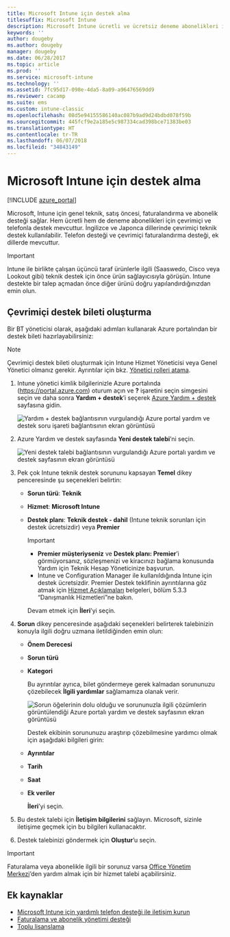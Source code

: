```yaml
---
title: Microsoft Intune için destek alma
titlesuffix: Microsoft Intune
description: Microsoft Intune ücretli ve ücretsiz deneme abonelikleri için çevrimiçi destek ve telefon desteği alın.
keywords: ''
author: dougeby
ms.author: dougeby
manager: dougeby
ms.date: 06/28/2017
ms.topic: article
ms.prod: ''
ms.service: microsoft-intune
ms.technology: ''
ms.assetid: 7fc95d17-098e-4da5-8a09-a96476569dd9
ms.reviewer: cacamp
ms.suite: ems
ms.custom: intune-classic
ms.openlocfilehash: 08d5e94155586140ac087b9ad9d24bdbd078f59b
ms.sourcegitcommit: 445fcf9e2a185e5c987334cad398bce71383be03
ms.translationtype: HT
ms.contentlocale: tr-TR
ms.lasthandoff: 06/07/2018
ms.locfileid: "34843149"
---
```

# <a name="how-to-get-support-for-microsoft-intune"></a>Microsoft Intune için destek alma

[!INCLUDE [azure_portal](./includes/note-for-both-portals.md)]

Microsoft, Intune için genel teknik, satış öncesi, faturalandırma ve abonelik desteği sağlar. Hem ücretli hem de deneme abonelikleri için çevrimiçi ve telefonla destek mevcuttur. İngilizce ve Japonca dillerinde çevrimiçi teknik destek kullanılabilir. Telefon desteği ve çevrimiçi faturalandırma desteği, ek dillerde mevcuttur.

>[!IMPORTANT]
> Intune ile birlikte çalışan üçüncü taraf ürünlerle ilgili (Saaswedo, Cisco veya Lookout gibi) teknik destek için önce ürün sağlayıcısıyla görüşün. Intune destekte bir talep açmadan önce diğer ürünü doğru yapılandırdığınızdan emin olun.

## <a name="create-an-online-support-ticket"></a>Çevrimiçi destek bileti oluşturma

Bir BT yöneticisi olarak, aşağıdaki adımları kullanarak Azure portalından bir destek bileti hazırlayabilirsiniz:
>[!NOTE]
>Çevrimiçi destek bileti oluşturmak için Intune Hizmet Yöneticisi veya Genel Yönetici olmanız gerekir. Ayrıntılar için bkz. [Yönetici rolleri atama](https://docs.microsoft.com/azure/active-directory/active-directory-assign-admin-roles-azure-portal).
1. Intune yönetici kimlik bilgilerinizle Azure portalında (<https://portal.azure.com>) oturum açın ve <strong>?</strong> işaretini seçin simgesini seçin ve daha sonra <strong>Yardım + destek</strong>’i seçerek [Azure Yardım + destek](https://ms.portal.azure.com/#blade/Microsoft_Azure_Support/HelpAndSupportBlade/overview) sayfasına gidin.

    ![Yardım + destek bağlantısının vurgulandığı Azure portal yardım ve destek soru işareti bağlantısının ekran görüntüsü](./media/azure-get-support.png)

2. Azure Yardım ve destek sayfasında **Yeni destek talebi**’ni seçin.

    ![Yeni destek talebi bağlantısının vurgulandığı Azure portalı yardım ve destek sayfasının ekran görüntüsü](./media/azure-support-ticket-link.png)

3. Pek çok Intune teknik destek sorununu kapsayan **Temel** dikey penceresinde şu seçenekleri belirtin:
   - **Sorun türü**: **Teknik**
   - **Hizmet**: **Microsoft Intune**
   - **Destek planı**: **Teknik destek - dahil** (Intune teknik sorunları için destek ücretsizdir) veya **Premier**
    
     >[!IMPORTANT]
     >- **Premier müşteriyseniz** ve **Destek planı: Premier**’i görmüyorsanız, sözleşmenizi ve kiracınızı bağlama konusunda Yardım için Teknik Hesap Yöneticinize başvurun.
     >- Intune ve Configuration Manager ile kullanıldığında Intune için destek ücretsizdir. Premier Destek teklifinin ayrıntılarına göz atmak için [Hizmet Açıklamaları](https://enterprise.microsoft.com/en-us/services/services-list/) belgeleri, bölüm 5.3.3 “Danışmanlık Hizmetleri”ne bakın.

     Devam etmek için **İleri**’yi seçin.

4. **Sorun** dikey penceresinde aşağıdaki seçenekleri belirterek talebinizin konuyla ilgili doğru uzmana iletildiğinden emin olun:

   - **Önem Derecesi**
   - **Sorun türü**
   - **Kategori**

     Bu ayrıntılar ayrıca, bilet göndermeye gerek kalmadan sorununuzu çözebilecek **İlgili yardımlar** sağlamamıza olanak verir.

     ![Sorun öğelerinin dolu olduğu ve sorununuzla ilgili çözümlerin görüntülendiği Azure portalı yardım ve destek sayfasının ekran görüntüsü](./media/support-need-solutions.png)

     Destek ekibinin sorununuzu araştırıp çözebilmesine yardımcı olmak için aşağıdaki bilgileri girin:
    
   - **Ayrıntılar**
   - **Tarih**
   - **Saat**
   - **Ek veriler**

     **İleri**’yi seçin.

5. Bu destek talebi için **İletişim bilgilerini** sağlayın. Microsoft, sizinle iletişime geçmek için bu bilgileri kullanacaktır.
6. Destek talebinizi göndermek için **Oluştur**’u seçin.

>[!IMPORTANT]
>Faturalama veya abonelikle ilgili bir sorunuz varsa [Office Yönetim Merkezi](https://portal.office.com/Support/SupportEntry.aspx)’den yardım almak için bir hizmet talebi açabilirsiniz.

## <a name="additional-resources"></a>Ek kaynaklar
- [Microsoft Intune için yardımlı telefon desteği ile iletişim kurun](phone-support-contact.md)
- [Faturalama ve abonelik yönetimi desteği](https://support.office.com/article/Contact-Office-365-for-business-support-Admin-Help-32a17ca7-6fa0-4870-8a8d-e25ba4ccfd4b)
- [Toplu lisanslama](http://go.microsoft.com/fwlink/p/?LinkID=282015)
